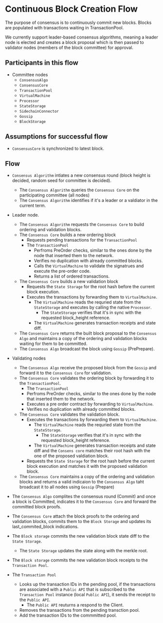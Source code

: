 # Continuous Block Creation Flow

The purpose of consensus is to continuously commit new blocks. Blocks are populated with transactions waiting in TransactionPool.

We currently support leader-based consensus algorithms, meaning a leader node is elected and creates a block proposal which is then passed to validator nodes (members of the block committee) for approval.

## Participants in this flow

* Committee nodes
  * `ConsensusAlgo`
  * `ConsensusCore`
  * `TransactionPool`
  * `VirtualMachine`
  * `Processor`
  * `StateStorage`
  * `SidechainConnector`
  * `Gossip`
  * `BlockStorage`

## Assumptions for successful flow

* `ConsensusCore` is synchronized to latest block.

## Flow

* `Consensus Algorithm` intiates a new consensus round (block height is decided, random seed for committee is decided).
  * The `Consensus Algorithm` queries the `Consensus Core` on the participating committee (all nodes)
  * The `Consensus Algorithm` identifies if it's a leader or a valdiator in the current term.
* Leader node.
  * The `Consensus Algorithm` requests the `Consensus Core` to build ordering and validation blocks.
  * The `Consensus Core` builds a new ordering block
    * Requests pending transactions for the `TransactionPool`
    * The `TransactionPool`
      * Perfroms PreOrder checks, similar to the ones done by the node that inserted them to the network.
      * Verifies no duplication with already committed blocks.
      * Calls the `VirtualMachine` to validate the signatrues and execute the pre-order code.
      * Returns a list of ordered transactions.
  * The `Consensus Core` builds a new validation block
    * Requests the `State Storage` for the root hash before the current block execution.
    * Executes the transactions by forwarding them to `VirtualMachine`.
      * The `VirtualMachine` reads the requried state from the `StateStorage` and executes by calling the native `Processor`.
        * The `StateStorage` verifies that it's in sync with the requested block_height reference.
      * The `VirtualMachine` generates transaction receipts and state diff.
  * The `Consensus Core` returns the built block proposal to the `Consensus Algo` and maintains a copy of the ordering and validation blocks waiting for them to be committed.
  * The `Consensus Algo` broadcast the block using `Gossip` (PrePrepare).

* Validating nodes
  * The `Consensus Algo` receive the proposed block from the `Gossip` and forward it to the `Consensus Core` for validation.
  * The `Consensus Core` validates the ordering block by forwarding it to the `TransactionPool`.
    *  The `TransactionPool`
      * Perfroms PreOrder checks, similar to the ones done by the node that inserted them to the network.
      * Executes a pre order contract by forwarding to `VirtualMachine`.
      * Verifies no duplication with already committed blocks.
  * The `Consensus Core` validates the validation block.
    * Executes the transactions by forwarding them to `VirtualMachine`.
      * The `VirtualMachine` reads the requried state from the `StateStorage`.
        * The `StateStorage` verifies that it's in sync with the requested block_height reference.
      * The `VirtualMachine` generates transaction receipts and state diff and the `Consens core` matches their root hash with the one of the proposed valdiation block.
    * Requests the `State Storage` for the root hash before the current block execution and matches it with the proposed validation block.
  * The `Consensus Core` maintains a copy of the ordering and validation blocks and returns a valid indicaion to the `Consensus Algo` taht broadcast it to all nodes using `Gossip` (Prepare)

* The `Consensus Algo` complites the consensus round (Commit) and once a block is Committed, indicates it to the `Consensus Core` and forward the committed block proofs.
* The `Consensus Core` attach the block proofs to the ordering and validation blocks, commits them to the `Block Storage` and updates its last_commited_block indications.
* The `Block storage` commits the new validation block state diff to the `State Storage`.
  * The `State Storage` updates the state along with the merkle root.
* The `Block storage` commits the new validation block receipts to the `Transaction Pool`.
* The `Transaction Pool`
  * Looks up the transaction IDs in the pending pool, if the transactions are associated with a `Public API` that is subscribed to the `Transaction Pool` instance (local `Public API`), it sends  the receipt to the `Public API`.
    * The `Public API` reuturns a respond to the Client.
  * Removes the transactions from the pending transction pool.
  * Add the transaction IDs to the commmitted pool.
